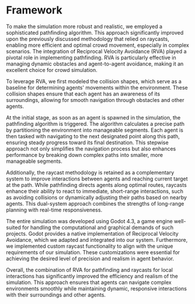 # Framework

To make the simulation more robust and realistic, we employed a sophisticated pathfinding algorithm. This approach significantly improved upon the previously discussed methodology that relied on raycasts, enabling more efficient and optimal crowd movement, especially in complex scenarios. The integration of Reciprocal Velocity Avoidance (RVA) played a pivotal role in implementing pathfinding. RVA is particularly effective in managing dynamic obstacles and agent-to-agent avoidance, making it an excellent choice for crowd simulation.

To leverage RVA, we first modeled the collision shapes, which serve as a baseline for determining agents' movements within the environment. These collision shapes ensure that each agent has an awareness of its surroundings, allowing for smooth navigation through obstacles and other agents.

At the initial stage, as soon as an agent is spawned in the simulation, the pathfinding algorithm is triggered. The algorithm calculates a precise path by partitioning the environment into manageable segments. Each agent is then tasked with navigating to the next designated point along this path, ensuring steady progress toward its final destination. This stepwise approach not only simplifies the navigation process but also enhances performance by breaking down complex paths into smaller, more manageable segments.

Additionally, the raycast methodology is retained as a complementary system to improve interactions between agents and reaching current target at the path. While pathfinding directs agents along optimal routes, raycasts enhance their ability to react to immediate, short-range interactions, such as avoiding collisions or dynamically adjusting their paths based on nearby agents. This dual-system approach combines the strengths of long-range planning with real-time responsiveness.

The entire simulation was developed using Godot 4.3, a game engine well-suited for handling the computational and graphical demands of such projects. Godot provides a native implementation of Reciprocal Velocity Avoidance, which we adapted and integrated into our system. Furthermore, we implemented custom raycast functionality to align with the unique requirements of our simulation. These customizations were essential for achieving the desired level of precision and realism in agent behavior.

Overall, the combination of RVA for pathfinding and raycasts for local interactions has significantly improved the efficiency and realism of the simulation. This approach ensures that agents can navigate complex environments smoothly while maintaining dynamic, responsive interactions with their surroundings and other agents.
